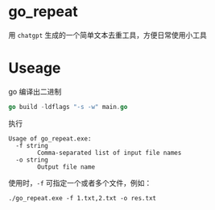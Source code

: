 # go_repeat

用 `chatgpt` 生成的一个简单文本去重工具，方便日常使用小工具

# Useage

go 编译出二进制

```go
go build -ldflags "-s -w" main.go
```

执行

```
Usage of go_repeat.exe:
  -f string
        Comma-separated list of input file names
  -o string
        Output file name
```

使用时，`-f` 可指定一个或者多个文件，例如：

```
./go_repeat.exe -f 1.txt,2.txt -o res.txt
```

